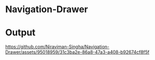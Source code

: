 # Navigation-Drawer
# Output


https://github.com/Niraviman-Singha/Navigation-Drawer/assets/95018959/31c3ba2e-86a8-47a3-a408-b92674cf8f5f

